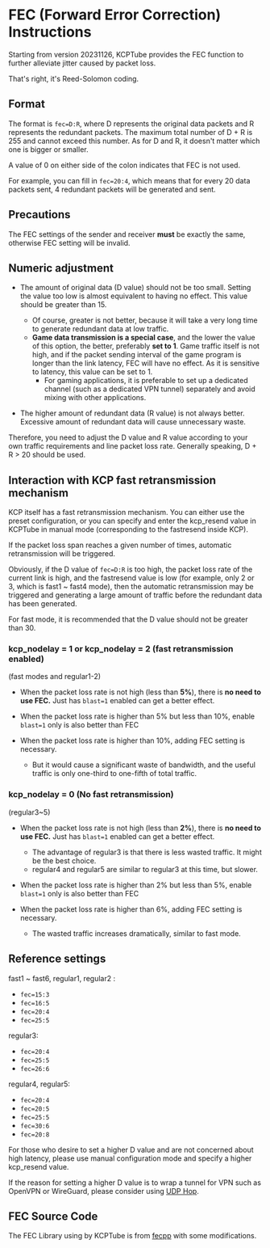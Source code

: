 # FEC (Forward Error Correction) Instructions

Starting from version 20231126, KCPTube provides the FEC function to further alleviate jitter caused by packet loss.

That's right, it's Reed-Solomon coding.

## Format

The format is `fec=D:R`, where D represents the original data packets and R represents the redundant packets. The maximum total number of D + R is 255 and cannot exceed this number. As for D and R, it doesn't matter which one is bigger or smaller.

A value of 0 on either side of the colon indicates that FEC is not used.

For example, you can fill in `fec=20:4`, which means that for every 20 data packets sent, 4 redundant packets will be generated and sent.

## Precautions

The FEC settings of the sender and receiver **must** be exactly the same, otherwise FEC setting will be invalid.

## Numeric adjustment

- The amount of original data (D value) should not be too small. Setting the value too low is almost equivalent to having no effect. This value should be greater than 15.
    - Of course, greater is not better, because it will take a very long time to generate redundant data at low traffic.
    - **Game data transmission is a special case**, and the lower the value of this option, the better, preferably **set to 1**. Game traffic itself is not high, and if the packet sending interval of the game program is longer than the link latency, FEC will have no effect. As it is sensitive to latency, this value can be set to 1.
        - For gaming applications, it is preferable to set up a dedicated channel (such as a dedicated VPN tunnel) separately and avoid mixing with other applications.

- The higher amount of redundant data (R value) is not always better. Excessive amount of redundant data will cause unnecessary waste.

Therefore, you need to adjust the D value and R value according to your own traffic requirements and line packet loss rate. Generally speaking, D + R > 20 should be used.

## Interaction with KCP fast retransmission mechanism

KCP itself has a fast retransmission mechanism. You can either use the preset configuration, or you can specify and enter the kcp_resend value in KCPTube in manual mode (corresponding to the fastresend inside KCP).

If the packet loss span reaches a given number of times, automatic retransmission will be triggered.

Obviously, if the D value of `fec=D:R` is too high, the packet loss rate of the current link is high, and the fastresend value is low (for example, only 2 or 3, which is fast1 ~ fast4 mode), then the automatic retransmission may be triggered and generating a large amount of traffic before the redundant data has been generated.

For fast mode, it is recommended that the D value should not be greater than 30.

### kcp_nodelay = 1 or kcp_nodelay = 2 (fast retransmission enabled)
(fast modes and regular1-2)

- When the packet loss rate is not high (less than **5%**), there is **no need to use FEC.** Just has `blast=1` enabled can get a better effect.

- When the packet loss rate is higher than 5% but less than 10%, enable `blast=1` only is also better than FEC

- When the packet loss rate is higher than 10%, adding FEC setting is necessary.
    - But it would cause a significant waste of bandwidth, and the useful traffic is only one-third to one-fifth of total traffic.

### kcp_nodelay = 0  (No fast retransmission)
(regular3~5)

- When the packet loss rate is not high (less than **2%**), there is **no need to use FEC.** Just has `blast=1` enabled can get a better effect.
    - The advantage of regular3 is that there is less wasted traffic. It might be the best choice.
    - regular4 and regular5 are similar to regular3 at this time, but slower.

- When the packet loss rate is higher than 2% but less than 5%, enable `blast=1` only is also better than FEC

- When the packet loss rate is higher than 6%, adding FEC setting is necessary.
    - The wasted traffic increases dramatically, similar to fast mode.

## Reference settings

fast1 ~ fast6, regular1, regular2 :
- `fec=15:3`
- `fec=16:5`
- `fec=20:4`
- `fec=25:5`

regular3:
- `fec=20:4`
- `fec=25:5`
- `fec=26:6`

regular4, regular5:
- `fec=20:4`
- `fec=20:5`
- `fec=25:5`
- `fec=30:6`
- `fec=20:8`

For those who desire to set a higher D value and are not concerned about high latency, please use manual configuration mode and specify a higher kcp_resend value.

If the reason for setting a higher D value is to wrap a tunnel for VPN such as OpenVPN or WireGuard, please consider using [UDP Hop](https://github.com/cnbatch/udphop).

## FEC Source Code
The FEC Library using by KCPTube is from [fecpp](https://github.com/randombit/fecpp) with some modifications.

